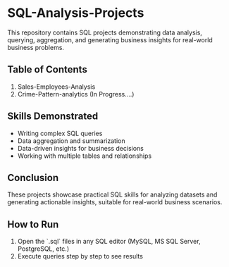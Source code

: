 # SQL-Analysis-Projects

This repository contains SQL projects demonstrating data analysis, querying, aggregation, and generating business insights for real-world business problems.

## Table of Contents
   <ol>
     <li>Sales-Employees-Analysis </li>
     <li>Crime-Pattern-analytics (In Progress....) </li>
   </ol>

## Skills Demonstrated
  <ul>
     <li>Writing complex SQL queries</li>
     <li>Data aggregation and summarization</li>
     <li>Data-driven insights for business decisions</li>
     <li>Working with multiple tables and relationships</li>
  </ul>

## Conclusion
These projects showcase practical SQL skills for analyzing datasets and generating actionable insights, suitable for real-world business scenarios.

## How to Run
  <ol>
     <li>Open the `.sql` files in any SQL editor (MySQL, MS SQL Server, PostgreSQL, etc.)</li>
     <li>Execute queries step by step to see results</li>
   </ol>
